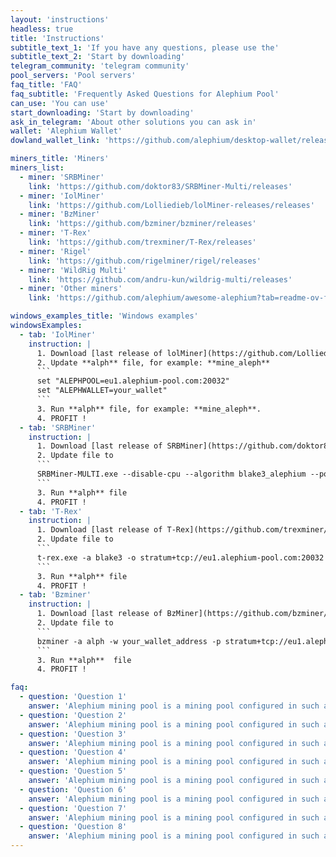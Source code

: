 ```yaml
---
layout: 'instructions'
headless: true
title: 'Instructions'
subtitle_text_1: 'If you have any questions, please use the'
subtitle_text_2: 'Start by downloading'
telegram_community: 'telegram community'
pool_servers: 'Pool servers'
faq_title: 'FAQ'
faq_subtitle: 'Frequently Asked Questions for Alephium Pool'
can_use: 'You can use'
start_downloading: 'Start by downloading'
ask_in_telegram: 'About other solutions you can ask in'
wallet: 'Alephium Wallet'
dowland_wallet_link: 'https://github.com/alephium/desktop-wallet/releases'

miners_title: 'Miners'
miners_list:
  - miner: 'SRBMiner'
    link: 'https://github.com/doktor83/SRBMiner-Multi/releases'
  - miner: 'IolMiner'
    link: 'https://github.com/Lolliedieb/lolMiner-releases/releases'
  - miner: 'BzMiner'
    link: 'https://github.com/bzminer/bzminer/releases'
  - miner: 'T-Rex'
    link: 'https://github.com/trexminer/T-Rex/releases'
  - miner: 'Rigel'
    link: 'https://github.com/rigelminer/rigel/releases'
  - miner: 'WildRig Multi'
    link: 'https://github.com/andru-kun/wildrig-multi/releases'
  - miner: 'Other miners'
    link: 'https://github.com/alephium/awesome-alephium?tab=readme-ov-file#mining-software'

windows_examples_title: 'Windows examples'
windowsExamples:
  - tab: 'IolMiner'
    instruction: |
      1. Download [last release of lolMiner](https://github.com/Lolliedieb/lolMiner-releases/releases) and unzip the files.
      2. Update **alph** file, for example: **mine_aleph**
      ```
      set "ALEPHPOOL=eu1.alephium-pool.com:20032"
      set "ALEPHWALLET=your_wallet"
      ```
      3. Run **alph** file, for example: **mine_aleph**.
      4. PROFIT !
  - tab: 'SRBMiner'
    instruction: |
      1. Download [last release of SRBMiner](https://github.com/doktor83/SRBMiner-Multi/releases) and unzip the files.
      2. Update file to
      ```
      SRBMiner-MULTI.exe --disable-cpu --algorithm blake3_alephium --pool eu1.alephium-pool.com:20032 --wallet your_wallet_address
      ```
      3. Run **alph** file
      4. PROFIT !
  - tab: 'T-Rex'
    instruction: |
      1. Download [last release of T-Rex](https://github.com/trexminer/T-Rex/releases) and unzip the files.
      2. Update file to
      ```
      t-rex.exe -a blake3 -o stratum+tcp://eu1.alephium-pool.com:20032 -u your_wallet_address -p x -w rig0
      ```
      3. Run **alph** file
      4. PROFIT !
  - tab: 'Bzminer'
    instruction: |
      1. Download [last release of BzMiner](https://github.com/bzminer/bzminer/releases) and unzip the files.
      2. Update file to
      ```
      bzminer -a alph -w your_wallet_address -p stratum+tcp://eu1.alephium-pool.com:20032
      ```
      3. Run **alph**  file
      4. PROFIT !

faq:
  - question: 'Question 1'
    answer: 'Alephium mining pool is a mining pool configured in such a way that each miner works independently of the others. The block reward goes to only the miner who found it, others do not get anything. Block search time depends on your hashrate and luck.'
  - question: 'Question 2'
    answer: 'Alephium mining pool is a mining pool configured in such a way that each miner works independently of the others. The block reward goes to only the miner who found it, others do not get anything. Block search time depends on your hashrate and luck.'
  - question: 'Question 3'
    answer: 'Alephium mining pool is a mining pool configured in such a way that each miner works independently of the others. The block reward goes to only the miner who found it, others do not get anything. Block search time depends on your hashrate and luck.'
  - question: 'Question 4'
    answer: 'Alephium mining pool is a mining pool configured in such a way that each miner works independently of the others. The block reward goes to only the miner who found it, others do not get anything. Block search time depends on your hashrate and luck.'
  - question: 'Question 5'
    answer: 'Alephium mining pool is a mining pool configured in such a way that each miner works independently of the others. The block reward goes to only the miner who found it, others do not get anything. Block search time depends on your hashrate and luck.'
  - question: 'Question 6'
    answer: 'Alephium mining pool is a mining pool configured in such a way that each miner works independently of the others. The block reward goes to only the miner who found it, others do not get anything. Block search time depends on your hashrate and luck.'
  - question: 'Question 7'
    answer: 'Alephium mining pool is a mining pool configured in such a way that each miner works independently of the others. The block reward goes to only the miner who found it, others do not get anything. Block search time depends on your hashrate and luck.'
  - question: 'Question 8'
    answer: 'Alephium mining pool is a mining pool configured in such a way that each miner works independently of the others. The block reward goes to only the miner who found it, others do not get anything. Block search time depends on your hashrate and luck.'
---
```

